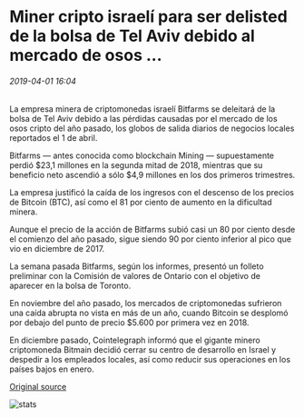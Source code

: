 # Miner cripto israelí para ser delisted de la bolsa de Tel Aviv debido al mercado de osos ...

###### 2019-04-01 16:04

La empresa minera de criptomonedas israelí Bitfarms se deleitará de la bolsa de Tel Aviv debido a las pérdidas causadas por el mercado de los osos cripto del año pasado, los globos de salida diarios de negocios locales reportados el 1 de abril.

Bitfarms — antes conocida como blockchain Mining — supuestamente perdió $23,1 millones en la segunda mitad de 2018, mientras que su beneficio neto ascendió a sólo $4,9 millones en los dos primeros trimestres.

La empresa justificó la caída de los ingresos con el descenso de los precios de Bitcoin (BTC), así como el 81 por ciento de aumento en la dificultad minera.

Aunque el precio de la acción de Bitfarms subió casi un 80 por ciento desde el comienzo del año pasado, sigue siendo 90 por ciento inferior al pico que vio en diciembre de 2017.

La semana pasada Bitfarms, según los informes, presentó un folleto preliminar con la Comisión de valores de Ontario con el objetivo de aparecer en la bolsa de Toronto.

En noviembre del año pasado, los mercados de criptomonedas sufrieron una caída abrupta no vista en más de un año, cuando Bitcoin se desplomó por debajo del punto de precio $5.600 por primera vez en 2018.

En diciembre pasado, Cointelegraph informó que el gigante minero criptomoneda Bitmain decidió cerrar su centro de desarrollo en Israel y despedir a los empleados locales, así como reducir sus operaciones en los países bajos en enero.

[Original source](https://cointelegraph.com/news/israeli-crypto-miner-to-be-delisted-from-tel-aviv-stock-exchange-due-to-bear-market)

![stats](https://c.statcounter.com/11760860/0/a89fa40b/1/ "stats")